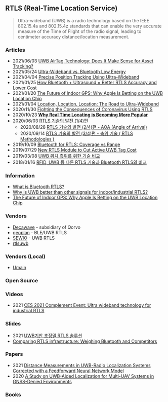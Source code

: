## RTLS (Real-Time Location Service)
> Ultra-wideband (UWB) is a radio technology based on the IEEE 802.15.4a and 802.15.4z standards 
> that can enable the very accurate measure of the Time of Flight of the radio signal, leading to centimeter accuracy distance/location measurement.


### Articles
- 2021/06/03 [UWB AirTag Technology: Does It Make Sense for Asset Tracking?](https://www.link-labs.com/blog/uwb-airtag-technology-does-it-make-sense-asset-tracking)
- 2021/05/24 [Ultra-Wideband vs. Bluetooth Low Energy](https://www.airfinder.com/blog/ultra-wideband-vs-bluetooth-low-energy)
- 2021/04/04 [Precise Position Tracking Using Ultra-Wideband](https://www.eletimes.com/precise-position-tracking-using-ultra-wideband)
- 2021/01/25 [How Bluetooth + Ultrasound = Better RTLS Accuracy and Lower Cost](https://www.airfinder.com/blog/bluetooth-ultrasound-better-rtls-accuracy-lower-cost)
- 2021/01/20 [The Future of Indoor GPS: Why Apple Is Betting on the UWB Location Chip](https://marketscale.com/industries/building-management/the-future-of-indoor-gps-why-apple-is-betting-on-the-uwb-location-chip/)
- 2021/01/04 [Location, Location, Location: The Road to Ultra-Wideband](https://www.qorvo.com/design-hub/blog/road-to-ultra-wideband)
- 2020/11/30 [Fighting the Consequences of Coronavirus Using RTLS](https://blog.andersenlab.com/en/fighting-the-consequences-of-coronavirus-using-rtls/)
- 2020/10/23 [**Why Real Time Locating is Becoming More Popular**](https://www.beaconzone.co.uk/blog/why-real-time-locating-is-becoming-more-popular/)
- 2020/06/03 [RTLS 기술의 발전 (1/4)편](https://m.blog.naver.com/rakisisj/221999685301)
    - 2020/08/28 [RTLS 기술의 발전 (2/4)편 - AOA (Angle of Arrival)](https://m.blog.naver.com/rakisisj/222073090671)
    - 2020/09/14 [RTLS 기술의 발전 (3/4)편 - 측위 기술 ( RTLS Methodologies )](https://m.blog.naver.com/rakisisj/222089204414)
- 2019/10/09 [Bluetooth for RTLS: Coverage vs Range](https://www.quuppa.com/bluetooth-for-rtls-coverage-vs-range/)
- 2019/07/29 [New RTLS Module to Cut Active UWB Tag Cost](https://www.rfidjournal.com/new-rtls-module-to-cut-active-uwb-tag-cost)
- 2019/03/08 [UWB 위치 측위를 위한 기술 비교](https://m.blog.naver.com/PostView.naver?isHttpsRedirect=true&blogId=intknk2&logNo=221483405252)
- 2018/01/16 [RFID, UWB 등 다른 RTLS 기술과 Bluetooth RTLS의 비교](https://pntbiz.co.kr/index.php/2018/01/16/023/)


### Information
- [What is Bluetooth RTLS?](https://kontakt.io/what-is-bluetooth-rtls/)
- [Why is UWB better than other signals for indoor/industrial RTLS?](https://www.redpointpositioning.com/why-uwb-better/)
- [The Future of Indoor GPS: Why Apple Is Betting on the UWB Location Chip](https://www.redpointpositioning.com/the-future-of-indoor-gps/)


### Vendors
- [Decawave](https://www.decawave.com/) - subsidiary of Qorvo
- [geoplan](http://geoplan.host.whoisweb.net/) - BLE/UWB RTLS
- [SEWIO](https://www.sewio.net/) - UWB RTLS
- [rtlsuwb](https://rtlsuwb.com/)


### Vendors (Local)
- [Umain](http://www.umain.co.kr/default/00/01.php)



### Open Source


### Videos
- 2021 [CES 2021 Complement Event: Ultra wideband technology for industrial RTLS](https://www.youtube.com/watch?v=7KBh59e8s4I)


### Slides
- 2021 [UWB기반 초정밀 RTLS 솔루션](https://img1.wsimg.com/blobby/go/fd5cf05b-4dd2-4d32-b0d6-959629e4fbf7/Sparkling_UWB_March2021-0001.pdf)
- [Comparing RTLS infrastructure: Weighing Bluetooth and Competitors](https://cdn2.hubspot.net/hubfs/556697/_Kontakt.io%20and%20Simon%20Whitepapers/WhP%3B%20Kontakt.io%3B%20Comparing%20RTLS%20Infrastructure_%20Weighing%20Bluetooth%20and%20Competitors.pdf.pdf)


### Papers
- 2021 [Distance Measurements in UWB-Radio Localization Systems Corrected with a Feedforward Neural Network Model](https://www.mdpi.com/1424-8220/21/7/2294/pdf)
- 2020 [A Study on UWB-Aided Localization for Multi-UAV Systems in GNSS-Denied Environments](https://www.utupub.fi/bitstream/handle/10024/150452/Carmen_Martinez_Master_Thesis_UWB_Localization_Study.pdf)

### Books




